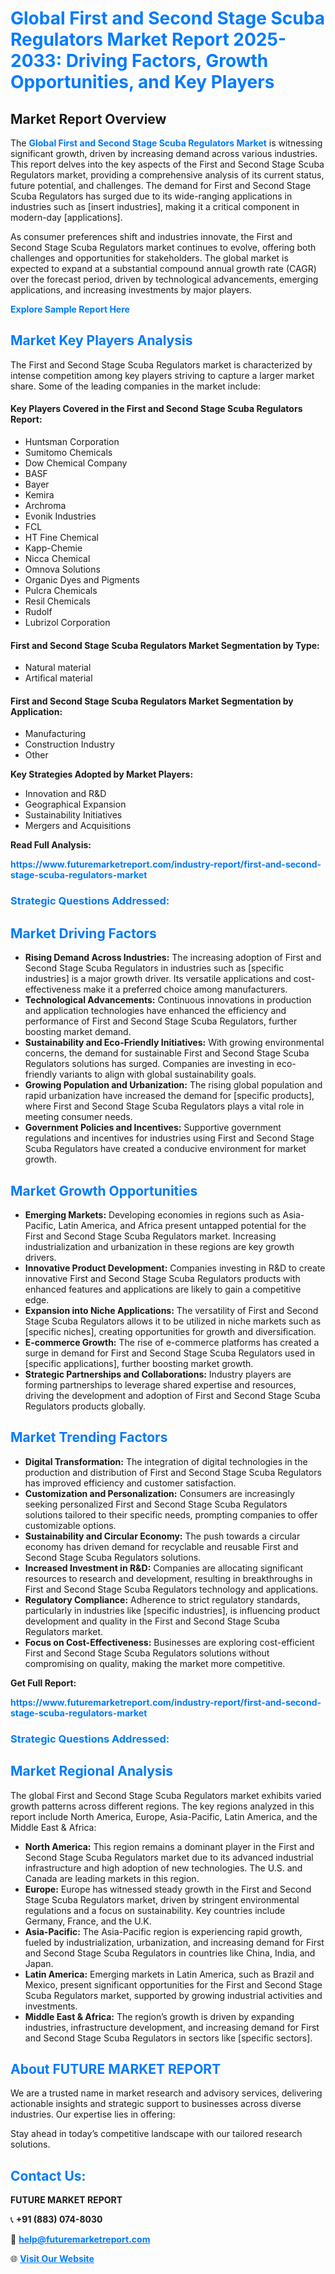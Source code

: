 <h1 style="color: #007BFF;">Global First and Second Stage Scuba Regulators Market Report 2025-2033: Driving Factors, Growth Opportunities, and Key Players</h1>

<section id="overview">
<h2>Market Report Overview</h2>
<p>The <a href="https://www.futuremarketreport.com/industry-report/first-and-second-stage-scuba-regulators-market" style="color: #007BFF; text-decoration: none;"><strong>Global First and Second Stage Scuba Regulators Market</strong></a> is witnessing significant growth, driven by increasing demand across various industries. This report delves into the key aspects of the First and Second Stage Scuba Regulators market, providing a comprehensive analysis of its current status, future potential, and challenges. The demand for First and Second Stage Scuba Regulators has surged due to its wide-ranging applications in industries such as [insert industries], making it a critical component in modern-day [applications].</p>
<p>As consumer preferences shift and industries innovate, the First and Second Stage Scuba Regulators market continues to evolve, offering both challenges and opportunities for stakeholders. The global market is expected to expand at a substantial compound annual growth rate (CAGR) over the forecast period, driven by technological advancements, emerging applications, and increasing investments by major players.</p>
</section>

<section id="overview">
<p><a href="https://www.futuremarketreport.com/request-sample/reportId=33517" style="color: #007BFF; text-decoration: none;"><strong>Explore Sample Report Here</strong></a></p>
</section>

<section id="key-players">
<h2 style="color: #007BFF;">Market Key Players Analysis</h2>
<p>The First and Second Stage Scuba Regulators market is characterized by intense competition among key players striving to capture a larger market share. Some of the leading companies in the market include:</p>
<h4>Key Players Covered in the First and Second Stage Scuba Regulators Report:</h4>
<ul><li>Huntsman Corporation</li><li>Sumitomo Chemicals</li><li>Dow Chemical Company</li><li>BASF</li><li>Bayer</li><li>Kemira</li><li>Archroma</li><li>Evonik Industries</li><li>FCL</li><li>HT Fine Chemical</li><li>Kapp-Chemie</li><li>Nicca Chemical</li><li>Omnova Solutions</li><li>Organic Dyes and Pigments</li><li>Pulcra Chemicals</li><li>Resil Chemicals</li><li>Rudolf</li><li>Lubrizol Corporation</li></ul>
<h4>First and Second Stage Scuba Regulators Market Segmentation by Type:</h4>
<ul><li>Natural material</li><li>Artifical material</li></ul>

<h4>First and Second Stage Scuba Regulators Market Segmentation by Application:</h4>
<ul><li>Manufacturing</li><li>Construction Industry</li><li>Other</li></ul>
<p><strong>Key Strategies Adopted by Market Players:</strong></p>
<ul>
<li>Innovation and R&D</li>
<li>Geographical Expansion</li>
<li>Sustainability Initiatives</li>
<li>Mergers and Acquisitions</li>
</ul>
</section>

<section>
<p><strong>Read Full Analysis: </strong></p><a href="https://www.futuremarketreport.com/industry-report/first-and-second-stage-scuba-regulators-market" style="color: #007BFF; text-decoration: none;"><strong>https://www.futuremarketreport.com/industry-report/first-and-second-stage-scuba-regulators-market</strong></a>
<h3 style="color: #007BFF;">Strategic Questions Addressed:</h3>
</section>

<section id="driving-factors">
<h2 style="color: #007BFF;">Market Driving Factors</h2>
<ul>
<li><strong>Rising Demand Across Industries:</strong> The increasing adoption of First and Second Stage Scuba Regulators in industries such as [specific industries] is a major growth driver. Its versatile applications and cost-effectiveness make it a preferred choice among manufacturers.</li>
<li><strong>Technological Advancements:</strong> Continuous innovations in production and application technologies have enhanced the efficiency and performance of First and Second Stage Scuba Regulators, further boosting market demand.</li>
<li><strong>Sustainability and Eco-Friendly Initiatives:</strong> With growing environmental concerns, the demand for sustainable First and Second Stage Scuba Regulators solutions has surged. Companies are investing in eco-friendly variants to align with global sustainability goals.</li>
<li><strong>Growing Population and Urbanization:</strong> The rising global population and rapid urbanization have increased the demand for [specific products], where First and Second Stage Scuba Regulators plays a vital role in meeting consumer needs.</li>
<li><strong>Government Policies and Incentives:</strong> Supportive government regulations and incentives for industries using First and Second Stage Scuba Regulators have created a conducive environment for market growth.</li>
</ul>
</section>

<section id="growth-opportunities">
<h2 style="color: #007BFF;">Market Growth Opportunities</h2>
<ul>
<li><strong>Emerging Markets:</strong> Developing economies in regions such as Asia-Pacific, Latin America, and Africa present untapped potential for the First and Second Stage Scuba Regulators market. Increasing industrialization and urbanization in these regions are key growth drivers.</li>
<li><strong>Innovative Product Development:</strong> Companies investing in R&D to create innovative First and Second Stage Scuba Regulators products with enhanced features and applications are likely to gain a competitive edge.</li>
<li><strong>Expansion into Niche Applications:</strong> The versatility of First and Second Stage Scuba Regulators allows it to be utilized in niche markets such as [specific niches], creating opportunities for growth and diversification.</li>
<li><strong>E-commerce Growth:</strong> The rise of e-commerce platforms has created a surge in demand for First and Second Stage Scuba Regulators used in [specific applications], further boosting market growth.</li>
<li><strong>Strategic Partnerships and Collaborations:</strong> Industry players are forming partnerships to leverage shared expertise and resources, driving the development and adoption of First and Second Stage Scuba Regulators products globally.</li>
</ul>
</section>

<section id="trending-factors">
<h2 style="color: #007BFF;">Market Trending Factors</h2>
<ul>
<li><strong>Digital Transformation:</strong> The integration of digital technologies in the production and distribution of First and Second Stage Scuba Regulators has improved efficiency and customer satisfaction.</li>
<li><strong>Customization and Personalization:</strong> Consumers are increasingly seeking personalized First and Second Stage Scuba Regulators solutions tailored to their specific needs, prompting companies to offer customizable options.</li>
<li><strong>Sustainability and Circular Economy:</strong> The push towards a circular economy has driven demand for recyclable and reusable First and Second Stage Scuba Regulators solutions.</li>
<li><strong>Increased Investment in R&D:</strong> Companies are allocating significant resources to research and development, resulting in breakthroughs in First and Second Stage Scuba Regulators technology and applications.</li>
<li><strong>Regulatory Compliance:</strong> Adherence to strict regulatory standards, particularly in industries like [specific industries], is influencing product development and quality in the First and Second Stage Scuba Regulators market.</li>
<li><strong>Focus on Cost-Effectiveness:</strong> Businesses are exploring cost-efficient First and Second Stage Scuba Regulators solutions without compromising on quality, making the market more competitive.</li>
</ul>
</section>

<section>
<p><strong>Get Full Report: </strong></p><a href="https://www.futuremarketreport.com/industry-report/first-and-second-stage-scuba-regulators-market" style="color: #007BFF; text-decoration: none;"><strong>https://www.futuremarketreport.com/industry-report/first-and-second-stage-scuba-regulators-market</strong></a>
<h3 style="color: #007BFF;">Strategic Questions Addressed:</h3>
</section>


<section id="regional-analysis">
<h2 style="color: #007BFF;">Market Regional Analysis</h2>
<p>The global First and Second Stage Scuba Regulators market exhibits varied growth patterns across different regions. The key regions analyzed in this report include North America, Europe, Asia-Pacific, Latin America, and the Middle East & Africa:</p>
<ul>
<li><strong>North America:</strong> This region remains a dominant player in the First and Second Stage Scuba Regulators market due to its advanced industrial infrastructure and high adoption of new technologies. The U.S. and Canada are leading markets in this region.</li>
<li><strong>Europe:</strong> Europe has witnessed steady growth in the First and Second Stage Scuba Regulators market, driven by stringent environmental regulations and a focus on sustainability. Key countries include Germany, France, and the U.K.</li>
<li><strong>Asia-Pacific:</strong> The Asia-Pacific region is experiencing rapid growth, fueled by industrialization, urbanization, and increasing demand for First and Second Stage Scuba Regulators in countries like China, India, and Japan.</li>
<li><strong>Latin America:</strong> Emerging markets in Latin America, such as Brazil and Mexico, present significant opportunities for the First and Second Stage Scuba Regulators market, supported by growing industrial activities and investments.</li>
<li><strong>Middle East & Africa:</strong> The region’s growth is driven by expanding industries, infrastructure development, and increasing demand for First and Second Stage Scuba Regulators in sectors like [specific sectors].</li>
</ul>
</section>

<footer>
<h2 style="color: #007BFF;">About FUTURE MARKET REPORT</h2>
<p>We are a trusted name in market research and advisory services, delivering actionable insights and strategic support to businesses across diverse industries. Our expertise lies in offering:</p>

<p>Stay ahead in today’s competitive landscape with our tailored research solutions.</p>

<h2 style="color: #007BFF;">Contact Us:</h2>
<p><strong>FUTURE MARKET REPORT</strong></p>
<p>📞 <strong>+91 (883) 074-8030</strong></p>
<p>📧 <strong><a href="mailto:help@futuremarketreport.com" style="color: #007BFF;">help@futuremarketreport.com</a></strong></p>
<p>🌐 <strong><a href="https://www.futuremarketreport.com/" style="color: #007BFF;">Visit Our Website</a></strong></p>
</footer>